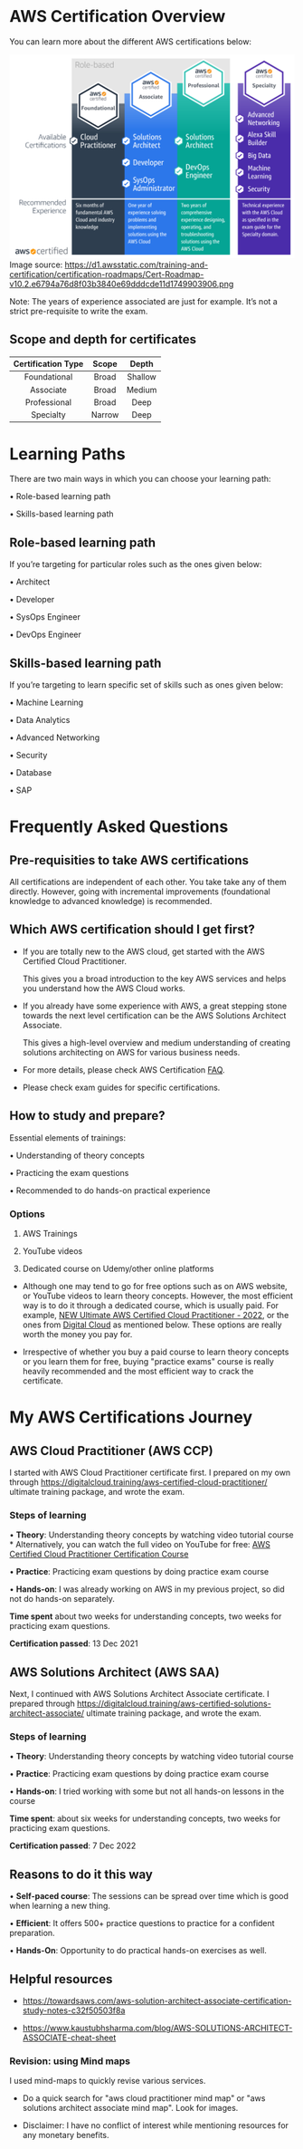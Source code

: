 
```toc
``` 
# AWS Certification Overview

You can learn more about the different AWS certifications below: 

![AWS Certification Roadmap](../images/AWS_Cert_Roadmap.png)
Image source: https://d1.awsstatic.com/training-and-certification/certification-roadmaps/Cert-Roadmap-v10.2.e6794a76d8f03b3840e69dddcde11d1749903906.png

Note: The years of experience associated are just for example. It’s not a strict pre-requisite to write the exam.


## Scope and depth for certificates

| **Certification Type** | **Scope** | **Depth** |
|:---:|:---:|:---:|
| Foundational | Broad | Shallow |
| Associate | Broad | Medium |
| Professional | Broad | Deep |
| Specialty | Narrow | Deep |

# Learning Paths

There are two main ways in which you can choose your learning path:

•	Role-based learning path

•	Skills-based learning path

## Role-based learning path

If you’re targeting for particular roles such as the ones given below: 

•	Architect

•	Developer

•	SysOps Engineer

•	DevOps Engineer

## Skills-based learning path

If you’re targeting to learn specific set of skills such as ones given below:

•	Machine Learning

•	Data Analytics

•	Advanced Networking

•	Security

•	Database

•	SAP

# Frequently Asked Questions 

## Pre-requisities to take AWS certifications

All certifications are independent of each other. You take take any of them directly. However, going with incremental improvements (foundational knowledge to advanced knowledge) is recommended.

## Which AWS certification should I get first? 

* If you are totally new to the AWS cloud, get started with the AWS Certified Cloud Practitioner. 
  
  This gives you a broad introduction to the key AWS services and helps you understand how the AWS Cloud works.

* If you already have some experience with AWS, a great stepping stone towards the next level certification can be the AWS Solutions Architect Associate. 
  
  This gives a high-level overview and medium understanding of creating solutions architecting on AWS for various business needs.

* For more details, please check AWS Certification [FAQ](https://aws.amazon.com/certification/faqs/?ch=sec&sec=faq). 

* Please check exam guides for specific certifications.

## How to study and prepare?

Essential elements of trainings: 

•	Understanding of theory concepts

•	Practicing the exam questions

•	Recommended to do hands-on practical experience

### Options

1. AWS Trainings

2. YouTube videos

3. Dedicated course on Udemy/other online platforms

* Although one may tend to go for free options such as on AWS website, or YouTube videos to learn theory concepts. However, the most efficient way is to do it through a dedicated course, which is usually paid. For example, [NEW Ultimate AWS Certified Cloud Practitioner - 2022](https://www.udemy.com/course/aws-certified-cloud-practitioner-new/), or the ones from [Digital Cloud](https://digitalcloud.training/) as mentioned below. These options are really worth the money you pay for.

* Irrespective of whether you buy a paid course to learn theory concepts or you learn them for free, buying "practice exams" course is really heavily recommended and the most efficient way to crack the certificate.

# My AWS Certifications Journey

## AWS Cloud Practitioner (AWS CCP)

I started with AWS Cloud Practitioner certificate first. I prepared on my own through 
https://digitalcloud.training/aws-certified-cloud-practitioner/ ultimate training package, and wrote the exam.

### Steps of learning
•	**Theory**: Understanding theory concepts by watching video tutorial course
	*  Alternatively, you can watch the full video on YouTube for free: 
	[AWS Certified Cloud Practitioner Certification Course ](https://www.youtube.com/watch?v=SOTamWNgDKc) 

•	**Practice**: Practicing exam questions by doing practice exam course

•	**Hands-on**: I was already working on AWS in my previous project, so did not do hands-on separately.

**Time spent** about two weeks for understanding concepts, two weeks for practicing exam questions.

**Certification passed**: 13 Dec 2021

## AWS Solutions Architect (AWS SAA)

Next, I continued with AWS Solutions Architect Associate certificate. I prepared through 
https://digitalcloud.training/aws-certified-solutions-architect-associate/ ultimate training package, and wrote the exam.

### Steps of learning
•	**Theory**: Understanding theory concepts by watching video tutorial course

•	**Practice**: Practicing exam questions by doing practice exam course

•	**Hands-on**: I tried working with some but not all hands-on lessons in the course


**Time spent**: about six weeks for understanding concepts, two weeks for  practicing exam questions. 

**Certification passed**: 7 Dec 2022


## Reasons to do it this way

•	**Self-paced course**: The sessions can be spread over time which is good when learning a new thing. 

•	**Efficient**: It offers 500+ practice questions to practice for a confident preparation.

•	**Hands-On**: Opportunity to do practical hands-on exercises as well.

## Helpful resources

* https://towardsaws.com/aws-solution-architect-associate-certification-study-notes-c32f50503f8a

* https://www.kaustubhsharma.com/blog/AWS-SOLUTIONS-ARCHITECT-ASSOCIATE-cheat-sheet

### Revision: using Mind maps

I used mind-maps to quickly revise various services.
  
* Do a quick search for "aws cloud practitioner mind map" or "aws solutions architect associate mind map". Look for images.

* Disclaimer: I have no conflict of interest while mentioning resources for any monetary benefits.